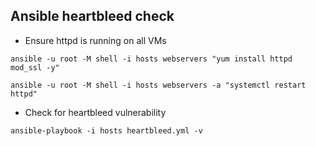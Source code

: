 ## Ansible heartbleed check

* Ensure httpd is running on all VMs

```
ansible -u root -M shell -i hosts webservers "yum install httpd mod_ssl -y" 
```
```
ansible -u root -M shell -i hosts webservers -a "systemctl restart httpd"
```

* Check for heartbleed vulnerability

```
ansible-playbook -i hosts heartbleed.yml -v
```
